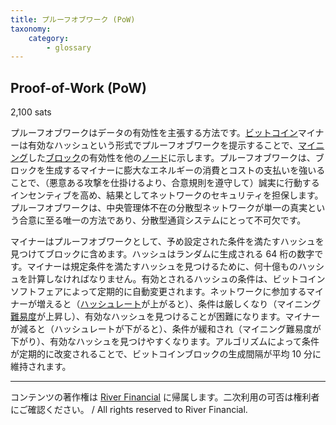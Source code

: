 ```yaml
---
title: プルーフオブワーク (PoW)
taxonomy:
    category:
        - glossary
---
```


## Proof-of-Work (PoW)
2,100 sats

プルーフオブワークはデータの有効性を主張する方法です。[ビットコイン](https://lostinbitcoin.sakuraweb.com/glossary/bitcoin/)マイナーは有効なハッシュという形式でプルーフオブワークを提示することで、[マイニング](https://lostinbitcoin.sakuraweb.com/glossary/mining/)した[ブロック](https://lostinbitcoin.sakuraweb.com/glossary/block/)の有効性を他の[ノード](https://lostinbitcoin.sakuraweb.com/glossary/node/)に示します。プルーフオブワークは、ブロックを生成するマイナーに膨大なエネルギーの消費とコストの支払いを強いることで、（悪意ある攻撃を仕掛けるより、合意規則を遵守して）誠実に行動するインセンティブを高め、結果としてネットワークのセキュリティを担保します。プルーフオブワークは、中央管理体不在の分散型ネットワークが単一の真実という合意に至る唯一の方法であり、分散型通貨システムにとって不可欠です。

マイナーはプルーフオブワークとして、予め設定された条件を満たすハッシュを見つけてブロックに含めます。ハッシュはランダムに生成される 64 桁の数字です。マイナーは規定条件を満たすハッシュを見つけるために、何十億ものハッシュを計算しなければなりません。有効とされるハッシュの条件は、ビットコインソフトフェアによって定期的に自動変更されます。ネットワークに参加するマイナーが増えると（[ハッシュレート](https://lostinbitcoin.sakuraweb.com/glossary/hash_rate/)が上がると）、条件は厳しくなり（マイニング[難易度](https://lostinbitcoin.sakuraweb.com/glossary/difficulty/)が上昇し）、有効なハッシュを見つけることが困難になります。マイナーが減ると（ハッシュレートが下がると）、条件が緩和され（マイニング難易度が下がり）、有効なハッシュを見つけやすくなります。アルゴリズムによって条件が定期的に改変されることで、ビットコインブロックの生成間隔が平均 10 分に維持されます。

---
コンテンツの著作権は [River Financial](https://river.com/) に帰属します。二次利用の可否は権利者にご確認ください。 / All rights reserved to River Financial.

